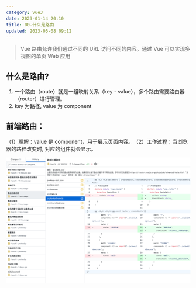 ```yaml
---
category: vue3
date: 2023-01-14 20:10
title: 00-什么是路由
updated: 2023-05-08 09:12
---
```


> Vue 路由允许我们通过不同的 URL 访问不同的内容。通过 Vue 可以实现多视图的单页 Web 应用


## 什么是路由?

1.  一个路由（route）就是一组映射关系（key - value），多个路由需要路由器（router）进行管理。
2.  key 为路径, value 为 component


## 前端路由：

​（1）理解：value 是 component，用于展示页面内容。
​（2）工作过程：当浏览器的路径改变时, 对应的组件就会显示。


![](./_images/image-2023-01-16_19-01-52-371-00-什么是路由.png)